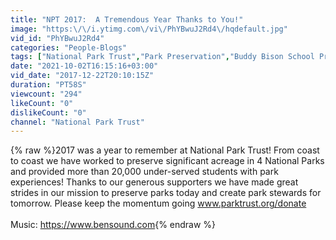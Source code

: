 ```yaml
---
title: "NPT 2017:  A Tremendous Year Thanks to You!"
image: "https:\/\/i.ytimg.com\/vi\/PhYBwuJ2Rd4\/hqdefault.jpg"
vid_id: "PhYBwuJ2Rd4"
categories: "People-Blogs"
tags: ["National Park Trust","Park Preservation","Buddy Bison School Program"]
date: "2021-10-02T16:15:16+03:00"
vid_date: "2017-12-22T20:10:15Z"
duration: "PT58S"
viewcount: "294"
likeCount: "0"
dislikeCount: "0"
channel: "National Park Trust"
---
```

{% raw %}2017 was a year to remember at National Park Trust! From coast to coast we have worked to preserve significant acreage in 4 National Parks and provided more than 20,000 under-served students with park experiences! Thanks to our generous supporters we have made great strides in our mission to preserve parks today and create park stewards for tomorrow. Please keep the momentum going www.parktrust.org/donate<br /><br />Music: <a rel="nofollow" target="blank" href="https://www.bensound.com">https://www.bensound.com</a>{% endraw %}
